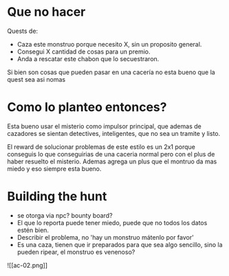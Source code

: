 # Que no hacer
Quests de:
- Caza este monstruo porque necesito X, sin un proposito general.
- Consegui X cantidad de cosas para un premio.
- Anda a rescatar este chabon que lo secuestraron.

Si bien son cosas que pueden pasar en una cacería no esta bueno que la quest sea asi nomas

# Como lo planteo entonces? 
Esta bueno usar el misterio como impulsor principal, que ademas de cazadores se sientan detectives, inteligentes, que no sea un tramite y listo.

El reward de solucionar problemas de este estilo es un 2x1 porque conseguis lo que conseguirias de una caceria normal pero con el plus de haber resuelto el misterio. Ademas agrega un plus que el montruo da mas miedo y eso siempre esta bueno.

# Building the hunt
- se otorga via npc? bounty board?
- El que lo reporta puede tener miedo, puede que no todos los datos estén bien.
- Describir el problema, no 'hay un monstruo mátenlo por favor'
- Es una caza, tienen que ir preparados para que sea algo sencillo, sino la pueden ripear, el monstruo es venenoso? 

![[ac-02.png]]